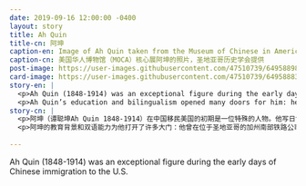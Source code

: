 ```yaml
---
date: 2019-09-16 12:00:00 -0400
layout: story
title: Ah Quin
title-cn: 阿坤
caption-en: Image of Ah Quin taken from the Museum of Chinese in America’s (MOCA) core exhibition, curtesy of the San Diego Historical Society
caption-cn: 美国华人博物馆（MOCA）核心展阿坤的照片，圣地亚哥历史学会提供
post-image: https://user-images.githubusercontent.com/47510739/64958898-07bf1700-d85e-11e9-9b65-dd4d40712524.jpg
card-image: https://user-images.githubusercontent.com/47510739/64958883-01309f80-d85e-11e9-912c-9d56d9f0cecd.jpg
story-en: |
  <p>Ah Quin (1848-1914) was an exceptional figure during the early days of Chinese immigration to the U.S.  He kept a journal and as a result left behind a wealth of firsthandaccounts about life during that time. Born in Guangdong, Ah Quin received an English mission education in Canton before being sent to California by his family in 1868. He worked a variety of odd jobs including houseboy and cook across San Francisco, Santa Barbara, and Alaska, continuing his religious studies and learning merchandizing along the way. In Alaska, Ah Quin cut off his queue, marking his commitment to making America his home.</p>
  <p>Ah Quin’s education and bilingualism opened many doors for him: he worked as a labor broker for the California Southern Railroad in San Diego for five years before branching out into merchandising and real estate. He became a respected leader within the San Diego community, earning him the unofficial title of “Mayor of Chinatown.” Between 1877 and 1910, Ah Quin kept a lengthy diary spanning ten journals in which he described his daily life, largely in English. In addition to these written records, the Quin family has maintained a strong oral history of Ah Quin’s life throughout the generations. Ah Quin’s legacy not only richly portrays the experience of Chinese in America around the turn of the 20th century, but demonstrates the importance of social and personal memory in preserving marginalized histories.</p>
story-cn: |
  <p>阿坤（谭聪坤Ah Quin 1848-1914）在中国移民美国的初期是一位特殊的人物。他写日记，因此留下了大量关于那段时期生活的第一手资料。阿坤出生于广东，1868年被家人送到加州之前，他曾在广东接受过教会英语教育。他曾在旧金山、圣巴巴拉和阿拉斯加做过各种各样的零工，包括做家仆和厨师，同时一边继续他的宗教研究，一边学习做买卖。在阿拉斯加时，阿坤剪掉了自己的辫子，标志着他把美国作为自己的家的决心。</p>
  <p>阿坤的教育背景和双语能力为他打开了许多大门：他曾在位于圣地亚哥的加州南部铁路公司（California Southern Railroad）做过五年的劳工经纪人，之后涉足销售和房地产领域。他成为了圣地亚哥社区受人尊敬的领袖，并赢得了“唐人街市长”的非官方头衔。1877年至1910年间，阿坤写了冗长的日记，用了10本日记本，其中大部分都是用英语记录的日常生活。除了这些文字记录以外，阿坤的家族世世代代都传承着关于阿坤生活的翔实的口述历史。阿坤的遗产不仅丰富地描绘了20世纪之交中国人在美国的经历，而且表明了社会和个人记忆在保存边缘化历史方面的重要性。 </p>
  
---
```

Ah Quin (1848-1914) was an exceptional figure during the early days of Chinese immigration to the U.S.  

